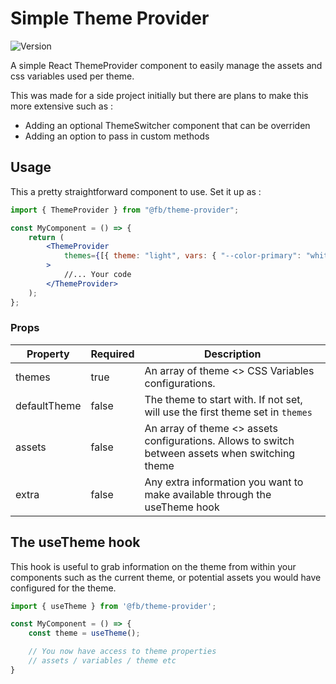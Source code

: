 # Simple Theme Provider

![Version](https://img.shields.io/npm/v/)

A simple React ThemeProvider component to easily manage the assets and css variables used per theme.

This was made for a side project initially but there are plans to make this more extensive such as :

- Adding an optional ThemeSwitcher component that can be overriden
- Adding an option to pass in custom methods

## Usage

This a pretty straightforward component to use. Set it up as :

```jsx
import { ThemeProvider } from "@fb/theme-provider";

const MyComponent = () => {
	return (
		<ThemeProvider
			themes={[{ theme: "light", vars: { "--color-primary": "white" } }]}
		>
			//... Your code
		</ThemeProvider>
	);
};
```

### Props

| Property | Required | Description |
| --- | --- | --- |
| themes | true | An array of theme <> CSS Variables configurations. |
| defaultTheme | false | The theme to start with. If not set, will use the first theme set in `themes` |
| assets | false | An array of theme <> assets configurations. Allows to switch between assets when switching theme |
| extra | false | Any extra information you want to make available through the useTheme hook |

## The useTheme hook

This hook is useful to grab information on the theme from within your components such as the current theme, or potential assets you would have configured for the theme.

```jsx
import { useTheme } from '@fb/theme-provider';

const MyComponent = () => {
    const theme = useTheme();

    // You now have access to theme properties
    // assets / variables / theme etc
}
```
